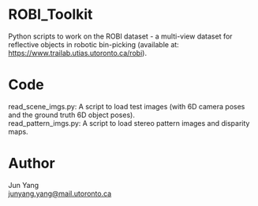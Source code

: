 # ROBI_Toolkit
Python scripts to work on the ROBI dataset - a multi-view dataset for reflective objects in robotic bin-picking (available at: https://www.trailab.utias.utoronto.ca/robi).

# Code
read_scene_imgs.py: A script to load test images (with 6D camera poses and the ground truth 6D object poses).\
read_pattern_imgs.py: A script to load stereo pattern images and disparity maps.

# Author
Jun Yang\
junyang.yang@mail.utoronto.ca
